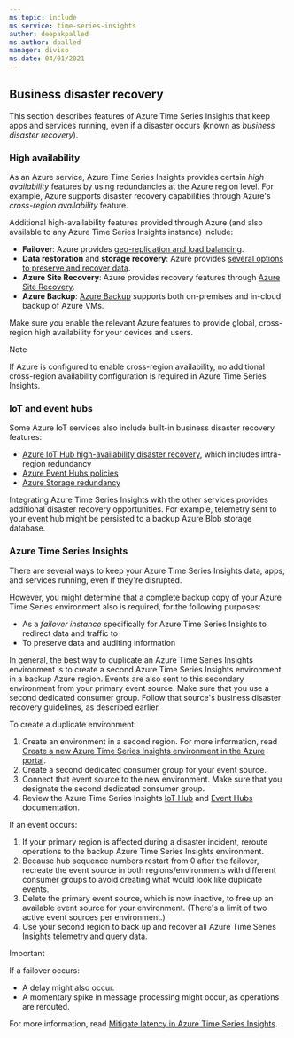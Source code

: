 ```yaml
---
ms.topic: include
ms.service: time-series-insights
author: deepakpalled
ms.author: dpalled
manager: diviso
ms.date: 04/01/2021
---
```


## Business disaster recovery

This section describes features of Azure Time Series Insights that keep apps and services running, even if a disaster occurs (known as *business disaster recovery*).

### High availability

As an Azure service, Azure Time Series Insights provides certain *high availability* features by using redundancies at the Azure region level. For example, Azure supports disaster recovery capabilities through Azure's *cross-region availability* feature.

Additional high-availability features provided through Azure (and also available to any Azure Time Series Insights instance) include:

- **Failover**: Azure provides [geo-replication and load balancing](/azure/architecture/resiliency/recovery-loss-azure-region).
- **Data restoration** and **storage recovery**: Azure provides [several options to preserve and recover data](/azure/architecture/resiliency/recovery-data-corruption).
- **Azure Site Recovery**: Azure provides recovery features through [Azure Site Recovery](../articles/site-recovery/index.yml).
- **Azure Backup**: [Azure Backup](../articles/backup/backup-architecture.md) supports both on-premises and in-cloud backup of Azure VMs.

Make sure you enable the relevant Azure features to provide global, cross-region high availability for your devices and users.

> [!NOTE]
> If Azure is configured to enable cross-region availability, no additional cross-region availability configuration is required in Azure Time Series Insights.

### IoT and event hubs

Some Azure IoT services also include built-in business disaster recovery features:

- [Azure IoT Hub high-availability disaster recovery](../articles/iot-hub/iot-hub-ha-dr.md), which includes intra-region redundancy
- [Azure Event Hubs policies](../articles/event-hubs/event-hubs-geo-dr.md)
- [Azure Storage redundancy](../articles/storage/common/storage-redundancy.md)

Integrating Azure Time Series Insights with the other services provides additional disaster recovery opportunities. For example, telemetry sent to your event hub might be persisted to a backup Azure Blob storage database.

### Azure Time Series Insights

There are several ways to keep your Azure Time Series Insights data, apps, and services running, even if they're disrupted.

However, you might determine that a complete backup copy of your Azure Time Series environment also is required, for the following purposes:

- As a *failover instance* specifically for Azure Time Series Insights to redirect data and traffic to
- To preserve data and auditing information

In general, the best way to duplicate an Azure Time Series Insights environment is to create a second Azure Time Series Insights environment in a backup Azure region. Events are also sent to this secondary environment from your primary event source. Make sure that you use a second dedicated consumer group. Follow that source's business disaster recovery guidelines, as described earlier.

To create a duplicate environment:

1. Create an environment in a second region. For more information, read [Create a new Azure Time Series Insights environment in the Azure portal](../articles/time-series-insights/time-series-insights-get-started.md).
1. Create a second dedicated consumer group for your event source.
1. Connect that event source to the new environment. Make sure that you designate the second dedicated consumer group.
1. Review the Azure Time Series Insights [IoT Hub](../articles/time-series-insights/how-to-ingest-data-iot-hub.md) and [Event Hubs](../articles/time-series-insights/concepts-access-policies.md) documentation.

If an event occurs:

1. If your primary region is affected during a disaster incident, reroute operations to the backup Azure Time Series Insights environment.
1. Because hub sequence numbers restart from 0 after the failover, recreate the event source in both regions/environments with different consumer groups to avoid creating what would look like duplicate events.
1. Delete the primary event source, which is now inactive, to free up an available event source for your environment. (There's a limit of two active event sources per environment.)
1. Use your second region to back up and recover all Azure Time Series Insights telemetry and query data.

> [!IMPORTANT]
> If a failover occurs:
>
> - A delay might also occur.
> - A momentary spike in message processing might occur, as operations are rerouted.
>
> For more information, read [Mitigate latency in Azure Time Series Insights](../articles/time-series-insights/time-series-insights-environment-mitigate-latency.md).